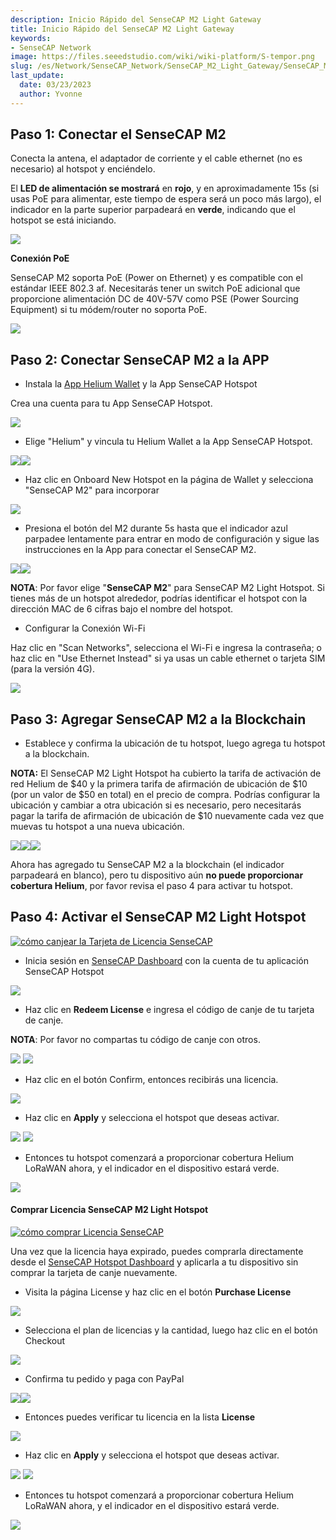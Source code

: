 ```yaml
---
description: Inicio Rápido del SenseCAP M2 Light Gateway
title: Inicio Rápido del SenseCAP M2 Light Gateway
keywords:
- SenseCAP Network
image: https://files.seeedstudio.com/wiki/wiki-platform/S-tempor.png
slug: /es/Network/SenseCAP_Network/SenseCAP_M2_Light_Gateway/SenseCAP_M2_Light_Gateway_Quick_Start
last_update:
  date: 03/23/2023
  author: Yvonne
---
```


## **Paso 1: Conectar el SenseCAP M2**

Conecta la antena, el adaptador de corriente y el cable ethernet (no es necesario) al hotspot y enciéndelo.

El **LED de alimentación se mostrará** en **rojo**, y en aproximadamente 15s (si usas PoE para alimentar, este tiempo de espera será un poco más largo), el indicador en la parte superior parpadeará en **verde**, indicando que el hotspot se está iniciando.

![](https://files.seeedstudio.com/wiki/wiki-platform/sensor_network/M2_Light_Hotspot/image1.png)

**Conexión PoE**

SenseCAP M2 soporta PoE (Power on Ethernet) y es compatible con el estándar IEEE 802.3 af. Necesitarás tener un switch PoE adicional que proporcione alimentación DC de 40V-57V como PSE (Power Sourcing Equipment) si tu módem/router no soporta PoE.

![](https://files.seeedstudio.com/wiki/wiki-platform/sensor_network/M2_Light_Hotspot/image2.png)

## **Paso 2: Conectar SenseCAP M2 a la APP**

- Instala la [App Helium Wallet](https://docs.helium.com/wallets/helium-wallet-app) y la App SenseCAP Hotspot

Crea una cuenta para tu App SenseCAP Hotspot.

![](https://files.seeedstudio.com/wiki/wiki-platform/sensor_network/M2_Light_Hotspot/image3.png)

- Elige "Helium" y vincula tu Helium Wallet a la App SenseCAP Hotspot.

![](https://files.seeedstudio.com/wiki/wiki-platform/sensor_network/M2_Light_Hotspot/image4.png)![](https://files.seeedstudio.com/wiki/wiki-platform/sensor_network/M2_Light_Hotspot/image5.png)

- Haz clic en Onboard New Hotspot en la página de Wallet y selecciona "SenseCAP M2" para incorporar

![](https://files.seeedstudio.com/wiki/wiki-platform/sensor_network/M2_Light_Hotspot/image6.png)

- Presiona el botón del M2 durante 5s hasta que el indicador azul parpadee lentamente para entrar en modo de configuración y sigue las instrucciones en la App para conectar el SenseCAP M2.

![](https://files.seeedstudio.com/wiki/wiki-platform/sensor_network/M2_Light_Hotspot/image7.png)![](https://files.seeedstudio.com/wiki/wiki-platform/sensor_network/M2_Light_Hotspot/image8.png)

**NOTA**: Por favor elige "**SenseCAP M2**" para SenseCAP M2 Light Hotspot. Si tienes más de un hotspot alrededor, podrías identificar el hotspot con la dirección MAC de 6 cifras bajo el nombre del hotspot.

- Configurar la Conexión Wi-Fi

Haz clic en "Scan Networks", selecciona el Wi-Fi e ingresa la contraseña; o haz clic en "Use Ethernet Instead" si ya usas un cable ethernet o tarjeta SIM (para la versión 4G).

![](https://files.seeedstudio.com/wiki/wiki-platform/sensor_network/M2_Light_Hotspot/image9.png)

## **Paso 3: Agregar SenseCAP M2 a la Blockchain**

- Establece y confirma la ubicación de tu hotspot, luego agrega tu hotspot a la blockchain.

**NOTA:** El SenseCAP M2 Light Hotspot ha cubierto la tarifa de activación de red Helium de \$40 y la primera tarifa de afirmación de ubicación de \$10 (por un valor de \$50 en total) en el precio de compra. Podrías configurar la ubicación y cambiar a otra ubicación si es necesario, pero necesitarás pagar la tarifa de afirmación de ubicación de \$10 nuevamente cada vez que muevas tu hotspot a una nueva ubicación.

![](https://files.seeedstudio.com/wiki/wiki-platform/sensor_network/M2_Light_Hotspot/image10.png)![](https://files.seeedstudio.com/wiki/wiki-platform/sensor_network/M2_Light_Hotspot/image11.png)![](https://files.seeedstudio.com/wiki/wiki-platform/sensor_network/M2_Light_Hotspot/image12.png)

Ahora has agregado tu SenseCAP M2 a la blockchain (el indicador parpadeará en blanco), pero tu dispositivo aún **no puede proporcionar cobertura Helium**, por favor revisa el paso 4 para activar tu hotspot.

## **Paso 4: Activar el SenseCAP M2 Light Hotspot**

[![cómo canjear la Tarjeta de Licencia SenseCAP](https://files.seeedstudio.com/wiki/wiki-platform/sensor_network/M2_Light_Hotspot/redeem.png)](https://www.youtube.com/watch?v=D59QTtMUKdM)

- Inicia sesión en [SenseCAP Dashboard](https://status.sensecapmx.cloud/#/login?redirect=/dashboard) con la cuenta de tu aplicación SenseCAP Hotspot

![](https://files.seeedstudio.com/wiki/wiki-platform/sensor_network/M2_Light_Hotspot/image13.png)

- Haz clic en **Redeem License** e ingresa el código de canje de tu tarjeta de canje.

**NOTA**: Por favor no compartas tu código de canje con otros.

![](https://files.seeedstudio.com/wiki/wiki-platform/sensor_network/M2_Light_Hotspot/image14.png)
![](https://files.seeedstudio.com/wiki/wiki-platform/sensor_network/M2_Light_Hotspot/image15.png)

- Haz clic en el botón Confirm, entonces recibirás una licencia.

![](https://files.seeedstudio.com/wiki/wiki-platform/sensor_network/M2_Light_Hotspot/image16.png)

- Haz clic en **Apply** y selecciona el hotspot que deseas activar.

![](https://files.seeedstudio.com/wiki/wiki-platform/sensor_network/M2_Light_Hotspot/image17.png) ![](https://files.seeedstudio.com/wiki/wiki-platform/sensor_network/M2_Light_Hotspot/image18.png)

- Entonces tu hotspot comenzará a proporcionar cobertura Helium LoRaWAN ahora, y el indicador en el dispositivo estará verde.

![](https://files.seeedstudio.com/wiki/wiki-platform/sensor_network/M2_Light_Hotspot/image19.png)

#### **Comprar Licencia SenseCAP M2 Light Hotspot**

[![cómo comprar Licencia SenseCAP](https://files.seeedstudio.com/wiki/wiki-platform/sensor_network/M2_Light_Hotspot/purchase.png)](https://youtu.be/efkWlmRGWmU)

Una vez que la licencia haya expirado, puedes comprarla directamente desde el [SenseCAP Hotspot Dashboard](https://status.sensecapmx.cloud/#/login?redirect=/dashboard) y aplicarla a tu dispositivo sin comprar la tarjeta de canje nuevamente.

- Visita la página License y haz clic en el botón **Purchase License**

![](https://files.seeedstudio.com/wiki/wiki-platform/sensor_network/M2_Light_Hotspot/image20.png)

- Selecciona el plan de licencias y la cantidad, luego haz clic en el botón Checkout

![](https://files.seeedstudio.com/wiki/wiki-platform/sensor_network/M2_Light_Hotspot/image21.png)

- Confirma tu pedido y paga con PayPal

![](https://files.seeedstudio.com/wiki/wiki-platform/sensor_network/M2_Light_Hotspot/image22.png)![](https://files.seeedstudio.com/wiki/wiki-platform/sensor_network/M2_Light_Hotspot/image23.png)

- Entonces puedes verificar tu licencia en la lista **License**

![](https://files.seeedstudio.com/wiki/wiki-platform/sensor_network/M2_Light_Hotspot/image24.png)

- Haz clic en **Apply** y selecciona el hotspot que deseas activar.

![](https://files.seeedstudio.com/wiki/wiki-platform/sensor_network/M2_Light_Hotspot/image25.png)
![](https://files.seeedstudio.com/wiki/wiki-platform/sensor_network/M2_Light_Hotspot/image26.png)

- Entonces tu hotspot comenzará a proporcionar cobertura Helium LoRaWAN ahora, y el indicador en el dispositivo estará verde.

![](https://files.seeedstudio.com/wiki/wiki-platform/sensor_network/M2_Light_Hotspot/image27.png)
